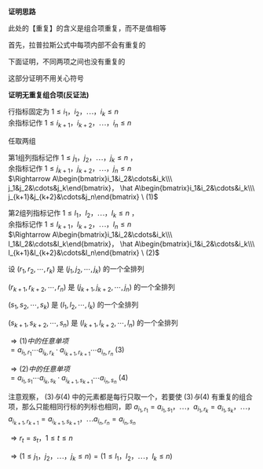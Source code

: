 **证明思路**  
  
此处的【重复】的含义是组合项重复，而不是值相等  
  
首先，拉普拉斯公式中每项内部不会有重复的  
  
下面证明，不同两项之间也没有重复的  
  
这部分证明不用关心符号  
  
**证明无重复组合项(反证法)**  
  
行指标固定为 $1\le i_1，i_2，\cdots，i_k\le n$   
余指标记作 $1\le i_{k+1}，i_{k+2}，\cdots，i_n\le n$   
  
任取两组  
  
第1组列指标记作 $1\le j_1，j_2，\cdots，j_k\le n$ ，  
余指标记作 $1\le j_{k+1}，j_{k+2}，\cdots，j_n\le n$   
 $\Rightarrow A\begin{bmatrix}i_1&i_2&\cdots&i_k\\\ j_1&j_2&\cdots&j_k\end{bmatrix}，  
\hat A\begin{bmatrix}i_1&i_2&\cdots&i_k\\\ j_{k+1}&j_{k+2}&\cdots&j_n\end{bmatrix}  
\ (1)$   
  
  
  
第2组列指标记作 $1\le l_1，l_2，\cdots，l_k\le n$ ，  
余指标记作 $1\le l_{k+1}，l_{k+2}，\cdots，l_n\le n$   
 $\Rightarrow A\begin{bmatrix}i_1&i_2&\cdots&i_k\\\ l_1&l_2&\cdots&l_k\end{bmatrix}，  
\hat A\begin{bmatrix}i_1&i_2&\cdots&i_k\\\ l_{k+1}&l_{k+2}&\cdots&l_n\end{bmatrix}  
\ (2)$   
  
  
  
设 $(r_1,r_2,\cdots,r_k)$ 是 $(j_1,j_2,\cdots,j_k)$ 的一个全排列  
  
 $(r_{k+1},r_{k+2},\cdots,r_n)$ 是 $(j_{k+1},j_{k+2},\cdots,j_n)$ 的一个全排列  
  
 $(s_1,s_2,\cdots,s_k)$ 是 $(l_1,l_2,\cdots,l_k)$ 的一个全排列  
  
 $(s_{k+1},s_{k+2},\cdots,s_n)$ 是 $(l_{k+1},l_{k+2},\cdots,l_n)$ 的一个全排列  
  
 $\Rightarrow(1)中的任意单项$   
 $=a_{i_1,r_1}\cdots  
a_{i_k,r_k}\cdot a_{i_{k+1},r_{k+1}}\cdots a_{i_n,r_n}  
\ (3)$   
  
 $\Rightarrow(2)中的任意单项$   
 $=a_{i_1,s_1}\cdots  
a_{i_k,s_k}\cdot a_{i_{k+1},s_{k+1}}\cdots a_{i_n,s_n}  
\ (4)$   
  
  
  
注意观察， $(3)与(4)$ 中的元素都是每行只取一个，若要使 $(3)与(4)$ 有重复的组合项，那么只能相同行标的列标也相同，即 $a_{i_1,r_1}=a_{i_1,s_1}，\cdots，  
a_{i_1,r_k}=a_{i_1,s_k}，\cdots，$   
 $a_{i_{k+1},r_{k+1}}=a_{i_{k+1},s_{k+1}}，\cdots  
a_{i_n,r_n}=a_{i_n,s_n}$   
  
 $\Rightarrow r_t=s_t，1\le t\le n$   
  
 $\Rightarrow(1\le j_1，j_2，\cdots，j_k\le n)  
=(1\le l_1，l_2，\cdots，l_k\le n)$   
